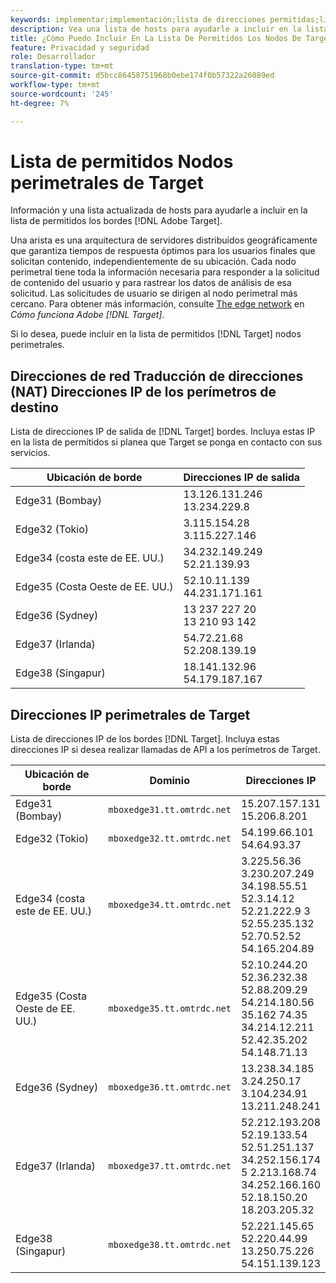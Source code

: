 ```yaml
---
keywords: implementar;implementación;lista de direcciones permitidas;lista de direcciones permitidas;borde;bordes
description: Vea una lista de hosts para ayudarle a incluir en la lista de permitidos los perímetros de Adobe Target (nodos de servicio distribuidos geográficamente que garantizan tiempos de respuesta óptimos para los usuarios finales).
title: ¿Cómo Puedo Incluir En La Lista De Permitidos Los Nodos De Target Edge?
feature: Privacidad y seguridad
role: Desarrollador
translation-type: tm+mt
source-git-commit: d5bcc86458751968b0ebe174f0b57322a26089ed
workflow-type: tm+mt
source-wordcount: '245'
ht-degree: 7%

---
```



# Lista de permitidos Nodos perimetrales de Target

Información y una lista actualizada de hosts para ayudarle a incluir en la lista de permitidos los bordes [!DNL Adobe Target].

Una arista es una arquitectura de servidores distribuidos geográficamente que garantiza tiempos de respuesta óptimos para los usuarios finales que solicitan contenido, independientemente de su ubicación. Cada nodo perimetral tiene toda la información necesaria para responder a la solicitud de contenido del usuario y para rastrear los datos de análisis de esa solicitud. Las solicitudes de usuario se dirigen al nodo perimetral más cercano. Para obtener más información, consulte [The edge network](/help/c-intro/how-target-works.md#concept_0AE2ED8E9DE64288A8B30FCBF1040934) en *Cómo funciona Adobe [!DNL Target]*.

Si lo desea, puede incluir en la lista de permitidos [!DNL Target] nodos perimetrales.

## Direcciones de red Traducción de direcciones (NAT) Direcciones IP de los perímetros de destino

Lista de direcciones IP de salida de [!DNL Target] bordes. Incluya estas IP en la lista de permitidos si planea que Target se ponga en contacto con sus servicios.

| Ubicación de borde | Direcciones IP de salida |
| --- | --- |
| Edge31 (Bombay) | 13.126.131.246<br>13.234.229.8 |
| Edge32 (Tokio) | 3.115.154.28<br>3.115.227.146 |
| Edge34 (costa este de EE. UU.) | 34.232.149.249<br>52.21.139.93 |
| Edge35 (Costa Oeste de EE. UU.) | 52.10.11.139<br>44.231.171.161 |
| Edge36 (Sydney) | 13 237 227 20<br>13 210 93 142 |
| Edge37 (Irlanda) | 54.72.21.68<br>52.208.139.19 |
| Edge38 (Singapur) | 18.141.132.96<br>54.179.187.167 |

## Direcciones IP perimetrales de Target

Lista de direcciones IP de los bordes [!DNL Target]. Incluya estas direcciones IP si desea realizar llamadas de API a los perímetros de Target.

| Ubicación de borde | Dominio | Direcciones IP |
| --- | --- | --- |
| Edge31 (Bombay) | `mboxedge31.tt.omtrdc.net` | 15.207.157.131<br>15.206.8.201 |
| Edge32 (Tokio) | `mboxedge32.tt.omtrdc.net` | 54.199.66.101<br>54.64.93.37 |
| Edge34 (costa este de EE. UU.) | `mboxedge34.tt.omtrdc.net` | 3.225.56.36<br>3.230.207.249<br>34.198.55.51<br>52.3.14.12<br>52.21.222.9 3<br>52.55.235.132<br>52.70.52.52<br>54.165.204.89 |
| Edge35 (Costa Oeste de EE. UU.) | `mboxedge35.tt.omtrdc.net` | 52.10.244.20<br>52.36.232.38<br>52.88.209.29<br>54.214.180.56<br>35.162 74.35<br>34.214.12.211<br>52.42.35.202<br>54.148.71.13 |
| Edge36 (Sydney) | `mboxedge36.tt.omtrdc.net` | 13.238.34.185<br>3.24.250.17<br>3.104.234.91<br>13.211.248.241 |
| Edge37 (Irlanda) | `mboxedge37.tt.omtrdc.net` | 52.212.193.208<br>52.19.133.54<br>52.51.251.137<br>34.252.156.174<br>5 2.213.168.74<br>34.252.166.160<br>52.18.150.20<br>18.203.205.32 |
| Edge38 (Singapur) | `mboxedge38.tt.omtrdc.net` | 52.221.145.65<br>52.220.44.99<br>13.250.75.226<br>54.151.139.123 |





